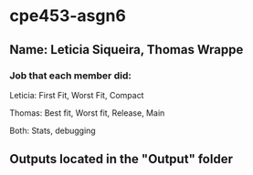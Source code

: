 # cpe453-asgn6
## Name: Leticia Siqueira, Thomas Wrappe
### Job that each member did:
Leticia: First Fit, Worst Fit, Compact

Thomas: Best fit, Worst fit, Release, Main

Both: Stats, debugging

## Outputs located in the "Output" folder
